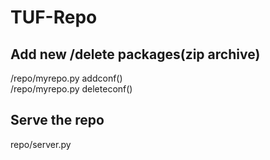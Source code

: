 # TUF-Repo
## Add new /delete packages(zip archive) 
/repo/myrepo.py addconf()  
/repo/myrepo.py deleteconf()
## Serve the repo 
repo/server.py